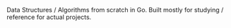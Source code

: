 Data Structures / Algorithms from scratch in Go. Built mostly for studying / reference for actual projects.
